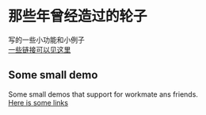 # 那些年曾经造过的轮子
写的一些小功能和小例子  
[一些链接可以见这里](links.md)

## Some small demo
Some small demos that support for workmate ans friends.  
[Here is some links](links.md)
